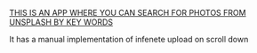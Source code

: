 [THIS IS AN APP WHERE YOU CAN SEARCH FOR PHOTOS FROM UNSPLASH BY KEY WORDS](https://benyossef27.github.io/stock-photo/)

It has a manual implementation of infenete upload on scroll down

